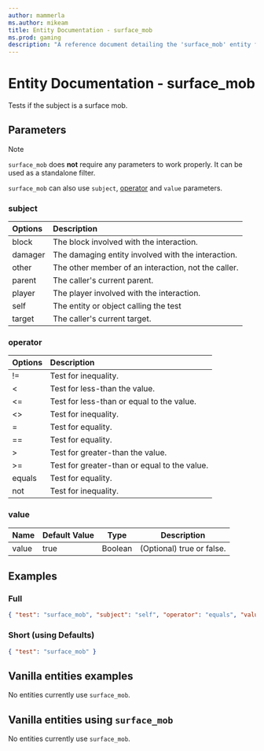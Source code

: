 ```yaml
---
author: mammerla
ms.author: mikeam
title: Entity Documentation - surface_mob
ms.prod: gaming
description: "A reference document detailing the 'surface_mob' entity filter"
---
```


# Entity Documentation - surface_mob

Tests if the subject is a surface mob.

## Parameters

> [!NOTE]
> `surface_mob` does **not** require any parameters to work properly. It can be used as a standalone filter.
>
> `surface_mob` can also use `subject`, [operator](../Definitions/NestedTables/operator.md) and `value` parameters.

### subject

| Options| Description |
|:-----------|:-----------|
| block| The block involved with the interaction. |
| damager| The damaging entity involved with the interaction. |
| other| The other member of an interaction, not the caller. |
| parent| The caller's current parent. |
| player| The player involved with the interaction. |
| self| The entity or object calling the test |
| target| The caller's current target. |

### operator

| Options| Description |
|:-----------|:-----------|
| !=| Test for inequality. |
| <| Test for less-than the value. |
| <=| Test for less-than or equal to the value. |
| <>| Test for inequality. |
| =| Test for equality. |
| ==| Test for equality. |
| >| Test for greater-than the value. |
| >=| Test for greater-than or equal to the value. |
| equals| Test for equality. |
| not| Test for inequality. |

### value

|Name |Default Value  |Type  |Description  |
|---------|---------|---------|---------|
|value |true |Boolean |(Optional) true or false. |

## Examples

### Full

```json
{ "test": "surface_mob", "subject": "self", "operator": "equals", "value": true}
```

### Short (using Defaults)

```json
{ "test": "surface_mob" }
```

## Vanilla entities examples

No entities currently use `surface_mob`.

## Vanilla entities using `surface_mob`

No entities currently use `surface_mob`.
